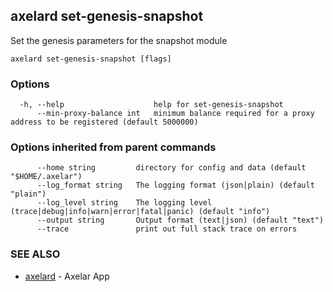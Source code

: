 ## axelard set-genesis-snapshot

Set the genesis parameters for the snapshot module

```
axelard set-genesis-snapshot [flags]
```

### Options

```
  -h, --help                    help for set-genesis-snapshot
      --min-proxy-balance int   minimum balance required for a proxy address to be registered (default 5000000)
```

### Options inherited from parent commands

```
      --home string         directory for config and data (default "$HOME/.axelar")
      --log_format string   The logging format (json|plain) (default "plain")
      --log_level string    The logging level (trace|debug|info|warn|error|fatal|panic) (default "info")
      --output string       Output format (text|json) (default "text")
      --trace               print out full stack trace on errors
```

### SEE ALSO

- [axelard](/cli-docs/v0_27_0/axelard) - Axelar App
